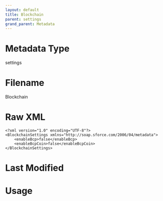```yaml
---
layout: default
title: Blockchain
parent: settings
grand_parent: Metadata
---
```

# Metadata Type
settings


# Filename 
Blockchain


# Raw XML
```
<?xml version="1.0" encoding="UTF-8"?>
<BlockchainSettings xmlns="http://soap.sforce.com/2006/04/metadata">
    <enableBcp>false</enableBcp>
    <enableBcpCoin>false</enableBcpCoin>
</BlockchainSettings>
```


# Last Modified


# Usage
